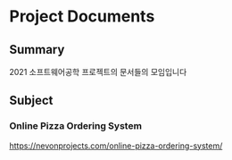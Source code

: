# Project Documents
## Summary
2021 소프트웨어공학 프로젝트의 문서들의 모임입니다

## Subject
### Online Pizza Ordering System 
https://nevonprojects.com/online-pizza-ordering-system/
